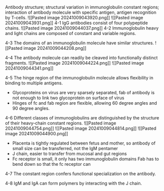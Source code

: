 Antibody structure; structural variation in immunoglobulin constant regions; interaction of antibody molecule with specific antigen, antigen recognition by T-cells.
![[Pasted image 20241009043920.png]]
![[Pasted image 20241009043931.png]]
4-1 IgG antibodies consist of four polypeptide chains.
![[Pasted image 20241009044037.png]]
4-2 Immunoglobulin heavy and light chains are composed of constant and variable regions.

4-3 The domains of an immunoglobulin molecule have similar structures.
![[Pasted image 20241009044208.png]]

4-4 The antibody molecule can readily be cleaved into functionally distinct fragments.
![[Pasted image 20241009044224.png]]
![[Pasted image 20241009044341.png]]

4-5 The hinge region of the immunoglobulin molecule allows flexibility in binding to multiple antigens.
- Glycoproteins on virus are very sparsely separated, fab of antibody is not enough to link two glycoprotein on surface of virus 
- Hinges of fc and fab region are flexible, allowing 60 degree angles and 90 degree angles.

4-6 Different classes of immunoglobulins are distinguished by the structure of their heavy-chain constant regions.
![[Pasted image 20241009044754.png]]
![[Pasted image 20241009044814.png]]
![[Pasted image 20241009044900.png]]
- Placenta is tightly regulated between fetus and mother, so antibody of small size can be transferred, not the IgM pentamer
- J chain, easier to transfer from mucosal and gut regions 
- Fc receptor is small, it only has two immunoglobulin domains Fab has to bend down so that the fc receptor can

4-7 The constant region confers functional specialization on the antibody.

4-8 IgM and IgA can form polymers by interacting with the J chain.